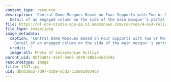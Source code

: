```yaml
---
content_type: resource
description: 'Central Dome Mosques Based on Four Supports with Two or More Half-Domes:
  Detail of an engaged column on the side of the main mosque''s portal.'
file: https://ol-ocw-studio-app-qa.s3.amazonaws.com/courses/4-614-religious-architecture-and-islamic-cultures-fall-2002/dbdd38627d97d3b9acd3c25601d034c0_1137.jpg
file_type: image/jpeg
image_metadata:
  caption: 'Central Dome Mosques Based on Four Supports with Two or More Half-Domes:
    Detail of an engaged column on the side of the main mosque''s portal.'
  credit: ''
  image-alt: Photo of Suleymaniye Kulliye
parent_uid: 85f7a84c-42ef-44e5-1640-98b3e4e33e92
resourcetype: Image
title: 1137.jpg
uid: dbdd3862-7d97-d3b9-acd3-c25601d034c0
---
```

